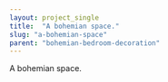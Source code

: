 ```yaml
---
layout: project_single
title:  "A bohemian space."
slug: "a-bohemian-space"
parent: "bohemian-bedroom-decoration"
---
```

A bohemian space.